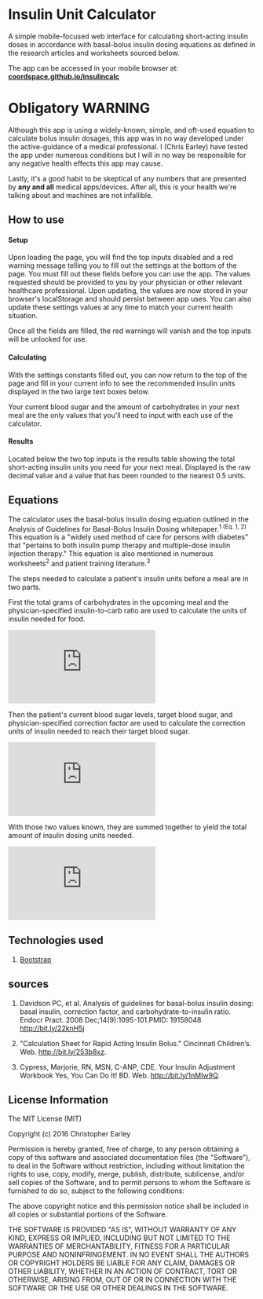 # Insulin Unit Calculator
A simple mobile-focused web interface for calculating short-acting insulin doses in accordance with basal-bolus insulin dosing equations as defined in the research articles and worksheets sourced below.

The app can be accessed in your mobile browser at: <strong> [coordspace.github.io/insulincalc](http://coordspace.github.io/insulincalc/) </strong>

# <strong> Obligatory WARNING </strong>

Although this app is using a widely-known, simple, and oft-used equation to calculate bolus insulin dosages, this app was in no way developed under the active-guidance of a medical professional. I (Chris Earley) have tested the app under numerous conditions but I will in no way be responsible for any negative health effects this app may cause.


Lastly, it's a good habit to be skeptical of any numbers that are presented by <strong>any and all</strong> medical apps/devices. After all, this is your health we're talking about and machines are not infallible.

## How to use

#### Setup
Upon loading the page, you will find the top inputs disabled and a red warning message telling you to fill out the settings at the bottom of the page. You must fill out these fields before you can use the app. The values requested should be provided to you by your physician or other relevant healthcare professional. Upon updating, the values are now stored in your browser's localStorage and should persist between app uses. You can also update these settings values at any time to match your current health situation.

Once all the fields are filled, the red warnings will vanish and the top inputs will be unlocked for use.

#### Calculating

With the settings constants filled out, you can now return to the top of the page and fill in your current info to see the recommended insulin units displayed in the two large text boxes below.

Your current blood sugar and the amount of carbohydrates in your next meal are the only values that you'll need to input with each use of the calculator.

#### Results

Located below the two top inputs is the results table showing the total short-acting insulin units you need for your next meal. Displayed is the raw decimal value and a value that has been rounded to the nearest 0.5 units.

## Equations

The calculator uses the basal-bolus insulin dosing equation outlined in the Analysis of Guidelines for Basal-Bolus Insulin Dosing whitepaper.<sup>1 (Eq. 1, 2)</sup> This equation is a "widely used method of care for persons with diabetes" that "pertains to both insulin pump therapy and multiple-dose insulin injection therapy." This equation is also mentioned in numerous worksheets<sup>2</sup> and patient training literature.<sup>3</sup>

The steps needed to calculate a patient's insulin units before a meal are in two parts.

First the total grams of carbohydrates in the upcoming meal and the physician-specified insulin-to-carb ratio are used to calculate the units of insulin needed for food.

![Food Dose](http://latex.codecogs.com/gif.latex?%5Cbg_white%20%5Cfn_phv%20Insulin%5C%20Dose_%7B%28food%29%7D%5C%20%3D%5C%20%5Cfrac%7BCarbs%5C%20in%5C%20Next%5C%20Meal%7D%7BInsulin%5C%20to%5C%20Carb%5C%20Ratio%7D)

Then the patient's current blood sugar levels, target blood sugar, and physician-specified correction factor are used to calculate the correction units of insulin needed to reach their target blood sugar.

![Correction Dose](http://latex.codecogs.com/gif.latex?%5Cbg_white%20%5Cfn_phv%20Insulin%5C%20Dose_%7B%28correction%29%7D%5C%20%3D%5C%20%5Cfrac%7BCurrent%5C%20Blood%5C%20Sugar%5C%20-%5C%20Target%5C%20Blood%5C%20Sugar%7D%7BCorrection%5C%20Factor%7D)

With those two values known, they are summed together to yield the total amount of insulin dosing units needed.

![Total Dose](http://latex.codecogs.com/gif.latex?%5Cbg_white%20%5Cfn_phv%20Insulin%5C%20Dose_%7B%28total%29%7D%20%3D%20Insulin%5C%20Dose_%7B%28food%29%7D%20&plus;%20Insulin%5C%20Dose_%7B%28correction%29%7D)

## Technologies used

1. [Bootstrap](http://getbootstrap.com/2.3.2/)

## sources

1. Davidson PC, et al. Analysis of guidelines for basal-bolus insulin dosing: basal insulin, correction factor, and carbohydrate-to-insulin ratio. Endocr Pract. 2008 Dec;14(9):1095-101.PMID: 19158048 <http://bit.ly/22knH5j>

2. "Calculation Sheet for Rapid Acting Insulin Bolus." Cincinnati Children’s. Web. <http://bit.ly/253b8xz>.

3. Cypress, Marjorie, RN, MSN, C-ANP, CDE. Your Insulin Adjustment Workbook Yes, You Can Do It! BD. Web. <http://bit.ly/1nMIw9Q>.

## License Information

The MIT License (MIT)

Copyright (c) 2016 Christopher Earley

Permission is hereby granted, free of charge, to any person obtaining a copy
of this software and associated documentation files (the "Software"), to deal
in the Software without restriction, including without limitation the rights
to use, copy, modify, merge, publish, distribute, sublicense, and/or sell
copies of the Software, and to permit persons to whom the Software is
furnished to do so, subject to the following conditions:

The above copyright notice and this permission notice shall be included in all
copies or substantial portions of the Software.

THE SOFTWARE IS PROVIDED "AS IS", WITHOUT WARRANTY OF ANY KIND, EXPRESS OR
IMPLIED, INCLUDING BUT NOT LIMITED TO THE WARRANTIES OF MERCHANTABILITY,
FITNESS FOR A PARTICULAR PURPOSE AND NONINFRINGEMENT. IN NO EVENT SHALL THE
AUTHORS OR COPYRIGHT HOLDERS BE LIABLE FOR ANY CLAIM, DAMAGES OR OTHER
LIABILITY, WHETHER IN AN ACTION OF CONTRACT, TORT OR OTHERWISE, ARISING FROM,
OUT OF OR IN CONNECTION WITH THE SOFTWARE OR THE USE OR OTHER DEALINGS IN THE
SOFTWARE.

